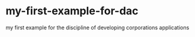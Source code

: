 # my-first-example-for-dac
my first example for the discipline of developing corporations applications

